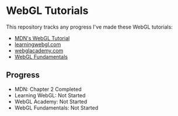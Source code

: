 # WebGL Tutorials

This repository tracks any progress I've made these WebGL tutorials:

- [MDN's WebGL Tutorial](https://developer.mozilla.org/en-US/docs/Web/API/WebGL_API/Tutorial)
- [learningwebgl.com](https://web.archive.org/web/20180615095219/http://learningwebgl.com/blog/?p=11)
- [webglacademy.com](http://www.webglacademy.com/)
- [WebGL Fundamentals](https://webglfundamentals.org/)

## Progress

- MDN: Chapter 2 Completed
- Learning WebGL: Not Started
- WebGL Academy: Not Started
- WebGL Fundamentals: Not Started